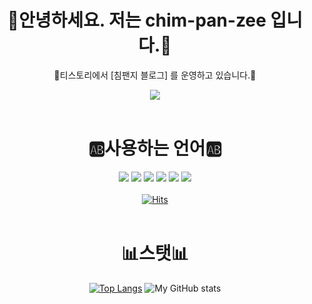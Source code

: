 
<div align = "center">
  <h1></h1><h1>🦍안녕하세요. 저는 chim-pan-zee 입니다.🦍</h1>
  <p>🐒티스토리에서 [침팬지 블로그] 를 운영하고 있습니다.🐒</p>
  <a href="https://chimpanzee.tistory.com/" target="_blank"><img src="https://img.shields.io/badge/Tistory-FF5A4A?style=for-the-badge&logo=Tistory&logoColor=white"/></a><br><br><h1></h1><h1>🆎사용하는 언어🆎</h1>

  <img src="https://img.shields.io/badge/java-ACADD0?style=for-the-badge&logo=java&logoColor=white"/> <img src="https://img.shields.io/badge/html5-E34F26?style=for-the-badge&logo=html5&logoColor=white"/> <img src="https://img.shields.io/badge/CSS3-1572B6?style=for-the-badge&logo=CSS3&logoColor=white"/> <img src="https://img.shields.io/badge/javascript-F7DF1E?style=for-the-badge&logo=javascript&logoColor=white"/> <img src="https://img.shields.io/badge/PHP-777BB4?style=for-the-badge&logo=PHP&logoColor=white"/> <img src="https://img.shields.io/badge/mysql-4479A1?style=for-the-badge&logo=mysql&logoColor=white"/>
 <br><br>
[![Hits](https://hits.seeyoufarm.com/api/count/incr/badge.svg?url=https%3A%2F%2Fgithub.com%2Fchim-pan-zee%2Fhit-counter&count_bg=%233490DE&title_bg=%236FE7DD&icon=github.svg&icon_color=%23E7E7E7&title=%EB%B0%A9%EB%AC%B8%EC%9E%90+%ED%98%84%ED%99%A9&edge_flat=false)](https://hits.seeyoufarm.com) <br><br><h1></h1><h1>📊스탯📊</h1>
 [![Top Langs](https://github-readme-stats.vercel.app/api/top-langs/?username=chim-pan-zee&langs_count=8)](https://github.com/chim-pan-zee/github-readme-stats) ![My GitHub stats](https://github-readme-stats.vercel.app/api?username=chim-pan-zee&show_icons=true&theme=none)
</div>
